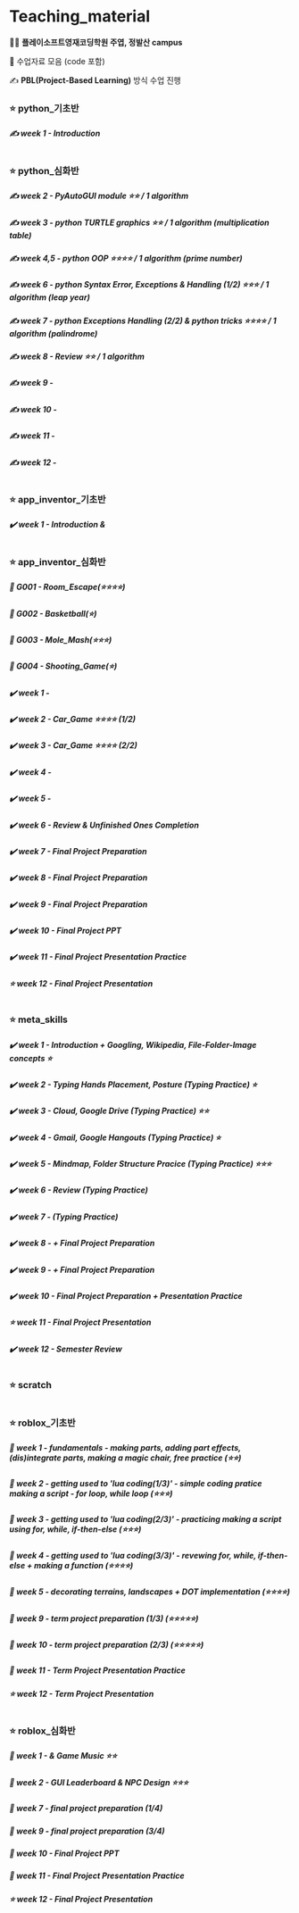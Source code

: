 # Teaching_material
👨‍🏫 <b>플레이소프트영재코딩학원 주엽, 정발산 campus</b>

👏 수업자료 모음 (code 포함)

✍️ <b>PBL(Project-Based Learning)</b> 방식 수업 진행

### ⭐️ python_기초반
##### ✍️ week 1 - Introduction 

#

### ⭐️ python_심화반
##### ✍️ week 2 - PyAutoGUI module ⭐️⭐️ / 1 algorithm
##### ✍️ week 3 - python TURTLE graphics ⭐️⭐️ / 1 algorithm (multiplication table)
##### ✍️ week 4,5 - python OOP ⭐️⭐️⭐️⭐️ / 1 algorithm (prime number)
##### ✍️ week 6 - python Syntax Error, Exceptions & Handling (1/2) ⭐️⭐️⭐️ / 1 algorithm (leap year)
##### ✍️ week 7 - python Exceptions Handling (2/2) & python tricks ⭐️⭐️⭐️⭐️ / 1 algorithm (palindrome) 
##### ✍️ week 8 - Review ⭐️⭐️ / 1 algorithm
##### ✍️ week 9 -
##### ✍️ week 10 -
##### ✍️ week 11 -
##### ✍️ week 12 -

#

### ⭐️ app_inventor_기초반
##### ✔️ week 1 - Introduction & 

#

### ⭐️ app_inventor_심화반
##### 🧶 G001 - Room_Escape(⭐⭐⭐⭐)
##### 🧶 G002 - Basketball(⭐)
##### 🧶 G003 - Mole_Mash(⭐⭐⭐)
##### 🧶 G004 - Shooting_Game(⭐)

##### ✔️ week 1 - 
##### ✔️ week 2 - Car_Game ⭐⭐⭐⭐ (1/2)
##### ✔️ week 3 - Car_Game ⭐⭐⭐⭐ (2/2)
##### ✔️ week 4 - 
##### ✔️ week 5 -
##### ✔️ week 6 - Review & Unfinished Ones Completion

##### ✔️ week 7 - Final Project Preparation
##### ✔️ week 8 - Final Project Preparation
##### ✔️ week 9 - Final Project Preparation
##### ✔️ week 10 - Final Project PPT
##### ✔️ week 11 - Final Project Presentation Practice
##### ⭐️ week 12 - Final Project Presentation

#

### ⭐️ meta_skills
##### ✔️ week 1 - Introduction + Googling, Wikipedia, File-Folder-Image concepts ⭐️
##### ✔️ week 2 - Typing Hands Placement, Posture (Typing Practice) ⭐️
##### ✔️ week 3 - Cloud, Google Drive (Typing Practice) ⭐️⭐️
##### ✔️ week 4 - Gmail, Google Hangouts (Typing Practice) ⭐️
##### ✔️ week 5 - Mindmap, Folder Structure Pracice (Typing Practice) ⭐️⭐️⭐️
##### ✔️ week 6 - Review (Typing Practice)
##### ✔️ week 7 - (Typing Practice)

##### ✔️ week 8 - + Final Project Preparation
##### ✔️ week 9 - + Final Project Preparation
##### ✔️ week 10 - Final Project Preparation + Presentation Practice
##### ⭐️ week 11 - Final Project Presentation
##### ✔️ week 12 - Semester Review

#

### ⭐️ scratch

#

### ⭐️ roblox_기초반
##### 📌 week 1 - fundamentals - making parts, adding part effects, (dis)integrate parts, making a magic chair, free practice (⭐️⭐️)
##### 📌 week 2 - getting used to 'lua coding(1/3)' - simple coding pratice making a script - for loop, while loop (⭐️⭐️⭐️)
##### 📌 week 3 - getting used to 'lua coding(2/3)' - practicing making a script using for, while, if-then-else (⭐️⭐️⭐️)
##### 📌 week 4 - getting used to 'lua coding(3/3)' - revewing for, while, if-then-else + making a function (⭐️⭐️⭐️⭐️)
##### 📌 week 5 - decorating terrains, landscapes + DOT implementation (⭐️⭐️⭐️⭐️)

##### 📌 week 9 - term project preparation (1/3) (⭐️⭐️⭐️⭐️⭐️)
##### 📌 week 10 - term project preparation (2/3) (⭐️⭐️⭐️⭐️⭐️)
##### 📌 week 11 - Term Project Presentation Practice
##### ⭐️ week 12 - Term Project Presentation
#

### ⭐️ roblox_심화반
##### 📌 week 1 - & Game Music ⭐️⭐️
##### 📌 week 2 - GUI Leaderboard & NPC Design ⭐️⭐️⭐️

##### 📌 week 7 - final project preparation (1/4) 
##### 📌 week 9 - final project preparation (3/4) 
##### 📌 week 10 - Final Project PPT
##### 📌 week 11 - Final Project Presentation Practice
##### ⭐️ week 12 - Final Project Presentation 
#

